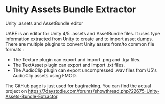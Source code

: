 # Unity Assets Bundle Extractor
Unity .assets and AssetBundle editor

UABE is an editor for Unity 4/5 .assets and AssetBundle files.
It uses type information extracted from Unity to create and to import asset dumps.
There are multiple plugins to convert Unity assets from/to common file formats :
- The Texture plugin can export and import .png and .tga files.
- The TextAsset plugin can export and import .txt files.
- The AudioClip plugin can export uncompressed .wav files from U5's AudioClip assets using FMOD.

The GitHub page is just used for bugtracking. You can find the actual project on https://7daystodie.com/forums/showthread.php?22675-Unity-Assets-Bundle-Extractor.
